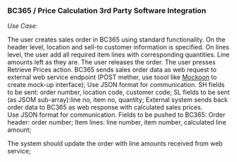 ### BC365 / Price Calculation 3rd Party Software Integration

*Use Case:*

The user creates sales order in BC365 using standard functionality. 
On the header level, location and sell-to customer information is specified.
On lines level, the user add all required item lines with corresponding quantities. Line amounts left as they are.
The user releases the order.
The user presses Retrieve Prices action.
BC365 sends sales order data as web request to external web service endpoint (POST mether, use toool like [Mockoon](https://mockoon.com/) to create mock-up interface);
Use JSON format for communication. SH fields to be sent: order number, location code, customer code; SL fields to be sent (as JSOM sub-array):line no, item no, quantity;
External system sends back order data to BC365 as web response with calculated sales prices.  
Use JSON format for communication. Fields to be pushed to BC365: Order header: order number; Item lines: line number, item number, calculated line amount;

The system should update the order with line amounts received from web service;